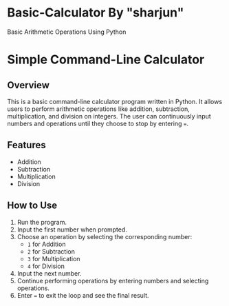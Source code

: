 # Basic-Calculator By "sharjun"
 Basic Arithmetic Operations Using Python

# Simple Command-Line Calculator

## Overview
This is a basic command-line calculator program written in Python. It allows users to perform arithmetic operations like addition, subtraction, multiplication, and division on integers. The user can continuously input numbers and operations until they choose to stop by entering `=`.

## Features
- Addition
- Subtraction
- Multiplication
- Division

## How to Use
1. Run the program.
2. Input the first number when prompted.
3. Choose an operation by selecting the corresponding number:
   - `1` for Addition
   - `2` for Subtraction
   - `3` for Multiplication
   - `4` for Division
4. Input the next number.
5. Continue performing operations by entering numbers and selecting operations.
6. Enter `=` to exit the loop and see the final result.

